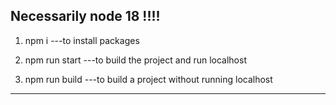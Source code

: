 ## Necessarily node 18 !!!!

1. npm i  ---to install packages
2. npm run start ---to build the project and run localhost

3. npm run build ---to build a project without running localhost
-----------------------------------------------------------------

